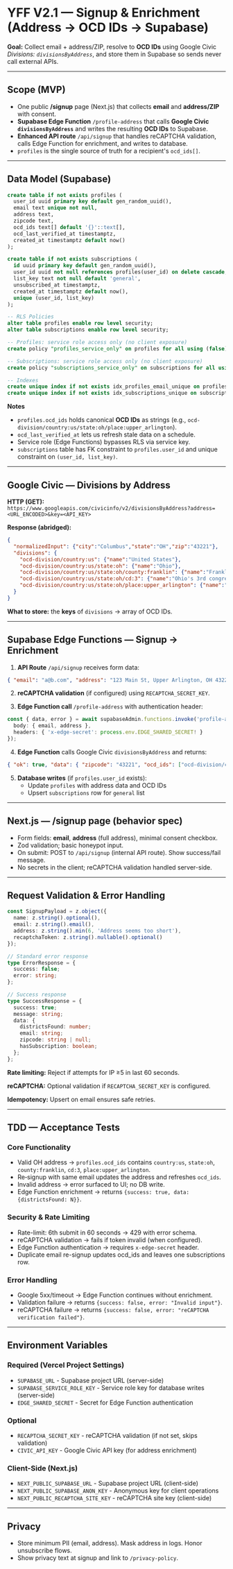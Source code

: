 # YFF V2.1 — Signup & Enrichment (Address → OCD IDs → Supabase)

**Goal:** Collect email + address/ZIP, resolve to **OCD IDs** using Google Civic *Divisions: `divisionsByAddress`*, and store them in Supabase so sends never call external APIs.

---

## Scope (MVP)

- One public **/signup** page (Next.js) that collects **email** and **address/ZIP** with consent.
- **Supabase Edge Function** `/profile-address` that calls **Google Civic `divisionsByAddress`** and writes the resulting **OCD IDs** to Supabase.
- **Enhanced API route** `/api/signup` that handles reCAPTCHA validation, calls Edge Function for enrichment, and writes to database.
- `profiles` is the single source of truth for a recipient's `ocd_ids[]`.

---

## Data Model (Supabase)

```sql
create table if not exists profiles (
  user_id uuid primary key default gen_random_uuid(),
  email text unique not null,
  address text,
  zipcode text,
  ocd_ids text[] default '{}'::text[],
  ocd_last_verified_at timestamptz,
  created_at timestamptz default now()
);

create table if not exists subscriptions (
  id uuid primary key default gen_random_uuid(),
  user_id uuid not null references profiles(user_id) on delete cascade,
  list_key text not null default 'general',
  unsubscribed_at timestamptz,
  created_at timestamptz default now(),
  unique (user_id, list_key)
);

-- RLS Policies
alter table profiles enable row level security;
alter table subscriptions enable row level security;

-- Profiles: service role access only (no client exposure)
create policy "profiles_service_only" on profiles for all using (false);

-- Subscriptions: service role access only (no client exposure)  
create policy "subscriptions_service_only" on subscriptions for all using (false);

-- Indexes
create unique index if not exists idx_profiles_email_unique on profiles (email);
create unique index if not exists idx_subscriptions_unique on subscriptions (user_id, list_key);
```

**Notes**
- `profiles.ocd_ids` holds canonical **OCD IDs** as strings (e.g., `ocd-division/country:us/state:oh/place:upper_arlington`).
- `ocd_last_verified_at` lets us refresh stale data on a schedule.
- Service role (Edge Functions) bypasses RLS via service key.
- `subscriptions` table has FK constraint to `profiles.user_id` and unique constraint on `(user_id, list_key)`.

---

## Google Civic — Divisions by Address

**HTTP (GET):**  
`https://www.googleapis.com/civicinfo/v2/divisionsByAddress?address=<URL_ENCODED>&key=<API_KEY>`

**Response (abridged):**
```json
{
  "normalizedInput": {"city":"Columbus","state":"OH","zip":"43221"},
  "divisions": {
    "ocd-division/country:us": {"name":"United States"},
    "ocd-division/country:us/state:oh": {"name":"Ohio"},
    "ocd-division/country:us/state:oh/county:franklin": {"name":"Franklin County"},
    "ocd-division/country:us/state:oh/cd:3": {"name":"Ohio's 3rd congressional district"},
    "ocd-division/country:us/state:oh/place:upper_arlington": {"name":"Upper Arlington"}
  }
}
```
**What to store:** the **keys** of `divisions` → array of OCD IDs.

---

## Supabase Edge Functions — Signup → Enrichment

1) **API Route** `/api/signup` receives form data:
```json
{ "email": "a@b.com", "address": "123 Main St, Upper Arlington, OH 43221", "recaptchaToken": "..." }
```

2) **reCAPTCHA validation** (if configured) using `RECAPTCHA_SECRET_KEY`.

3) **Edge Function call** `/profile-address` with authentication header:
```typescript
const { data, error } = await supabaseAdmin.functions.invoke('profile-address', {
  body: { email, address },
  headers: { 'x-edge-secret': process.env.EDGE_SHARED_SECRET! }
});
```

4) **Edge Function** calls Google Civic `divisionsByAddress` and returns:
```json
{ "ok": true, "data": { "zipcode": "43221", "ocd_ids": ["ocd-division/country:us", ".../state:oh", ".../place:upper_arlington"] } }
```

5) **Database writes** (if `profiles.user_id` exists):
   - Update `profiles` with address data and OCD IDs
   - Upsert `subscriptions` row for `general` list

---

## Next.js — /signup page (behavior spec)

- Form fields: **email**, **address** (full address), minimal consent checkbox.
- Zod validation; basic honeypot input.
- On submit: POST to `/api/signup` (internal API route). Show success/fail message.
- No secrets in the client; reCAPTCHA validation handled server-side.

---

## Request Validation & Error Handling

```typescript
const SignupPayload = z.object({
  name: z.string().optional(),
  email: z.string().email(),
  address: z.string().min(6, 'Address seems too short'),
  recaptchaToken: z.string().nullable().optional()
});

// Standard error response
type ErrorResponse = {
  success: false;
  error: string;
};

// Success response
type SuccessResponse = {
  success: true;
  message: string;
  data: {
    districtsFound: number;
    email: string;
    zipcode: string | null;
    hasSubscription: boolean;
  };
};
```

**Rate limiting:** Reject if attempts for IP ≥5 in last 60 seconds.

**reCAPTCHA:** Optional validation if `RECAPTCHA_SECRET_KEY` is configured.

**Idempotency:** Upsert on email ensures safe retries.

---

## TDD — Acceptance Tests

### Core Functionality
- Valid OH address → `profiles.ocd_ids` contains `country:us`, `state:oh`, `county:franklin`, `cd:3`, `place:upper_arlington`.
- Re‑signup with same email updates the address and refreshes `ocd_ids`.
- Invalid address → error surfaced to UI; no DB write.
- Edge Function enrichment → returns `{success: true, data: {districtsFound: N}}`.

### Security & Rate Limiting
- Rate-limit: 6th submit in 60 seconds → 429 with error schema.
- reCAPTCHA validation → fails if token invalid (when configured).
- Edge Function authentication → requires `x-edge-secret` header.
- Duplicate email re-signup updates ocd_ids and leaves one subscriptions row.

### Error Handling
- Google 5xx/timeout → Edge Function continues without enrichment.
- Validation failure → returns `{success: false, error: "Invalid input"}`.
- reCAPTCHA failure → returns `{success: false, error: "reCAPTCHA verification failed"}`.

---

## Environment Variables

### Required (Vercel Project Settings)
- `SUPABASE_URL` - Supabase project URL (server-side)
- `SUPABASE_SERVICE_ROLE_KEY` - Service role key for database writes (server-side)
- `EDGE_SHARED_SECRET` - Secret for Edge Function authentication

### Optional
- `RECAPTCHA_SECRET_KEY` - reCAPTCHA validation (if not set, skips validation)
- `CIVIC_API_KEY` - Google Civic API key (for address enrichment)

### Client-Side (Next.js)
- `NEXT_PUBLIC_SUPABASE_URL` - Supabase project URL (client-side)
- `NEXT_PUBLIC_SUPABASE_ANON_KEY` - Anonymous key for client operations
- `NEXT_PUBLIC_RECAPTCHA_SITE_KEY` - reCAPTCHA site key (client-side)

---

## Privacy

- Store minimum PII (email, address). Mask address in logs. Honor unsubscribe flows.
- Show privacy text at signup and link to `/privacy-policy`.
